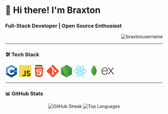 # 👋 Hi there! I'm Braxton 

### Full-Stack Developer | Open Source Enthusiast

<p align="right"> 
  <img src="https://komarev.com/ghpvc/?username=braxtonusername&label=Profile%20views&color=blueviolet&style=flat" alt="braxtonusername" />
</p>

---

### 🛠️ Tech Stack

<p align="left">
  <img src="https://raw.githubusercontent.com/devicons/devicon/master/icons/cplusplus/cplusplus-original.svg" alt="C++" width="40" height="40"/>
  <img src="https://raw.githubusercontent.com/devicons/devicon/master/icons/javascript/javascript-original.svg" alt="JavaScript" width="40" height="40"/>
  <img src="https://raw.githubusercontent.com/devicons/devicon/master/icons/html5/html5-original-wordmark.svg" alt="HTML5" width="40" height="40"/>
  <img src="https://raw.githubusercontent.com/devicons/devicon/master/icons/git/git-original.svg" alt="Git" width="40" height="40"/>
  <img src="https://raw.githubusercontent.com/devicons/devicon/master/icons/nodejs/nodejs-original.svg" alt="Node.js" width="40" height="40"/>
  <img src="https://raw.githubusercontent.com/devicons/devicon/master/icons/react/react-original.svg" alt="React" width="40" height="40"/>
  <img src="https://raw.githubusercontent.com/devicons/devicon/master/icons/mongodb/mongodb-original.svg" alt="MongoDB" width="40" height="40"/>
  <img src="https://raw.githubusercontent.com/devicons/devicon/master/icons/express/express-original.svg" alt="Express" width="40" height="40"/>
</p>

---

### 📊 GitHub Stats

<div align="center">
  <img width="48%" src="https://github-readme-streak-stats.herokuapp.com/?user=call493&theme=radical" alt="GitHub Streak" />
  <img width="48%" src="https://github-readme-stats.vercel.app/api/top-langs/?username=call493&layout=compact&theme=radical&langs_count=8" alt="Top Languages" />
</div>
